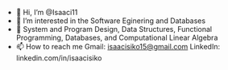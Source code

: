 - 👋 Hi, I’m @Isaaci11
- 👀 I’m interested in the Software Eginering and Databases  
- 🌱 System and Program Design, Data Structures, Functional Programming, Databases, and Computational Linear Algebra
- 📫 How to reach me Gmail: 
       isaacisiko15@gmail.com 
       LinkedIn: linkedin.com/in/isaacisiko
